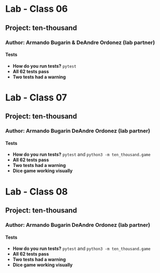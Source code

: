 # Lab - Class 06

## Project: ten-thousand

### Author: Armando Bugarin & DeAndre Ordonez (lab partner)

#### Tests
- **How do you run tests?** `pytest`
- **All 62 tests pass**
- **Two tests had a warning**


# Lab - Class 07

## Project: ten-thousand

### Author: Armando Bugarin DeAndre Ordonez (lab partner)

#### Tests
- **How do you run tests?** `pytest` and `python3 -m ten_thousand.game`
- **All 62 tests pass**
- **Two tests had a warning**
- **Dice game working visually**

# Lab - Class 08

## Project: ten-thousand

### Author: Armando Bugarin DeAndre Ordonez (lab partner)

#### Tests
- **How do you run tests?** `pytest` and `python3 -m ten_thousand.game`
- **All 62 tests pass**
- **Two tests had a warning**
- **Dice game working visually**
